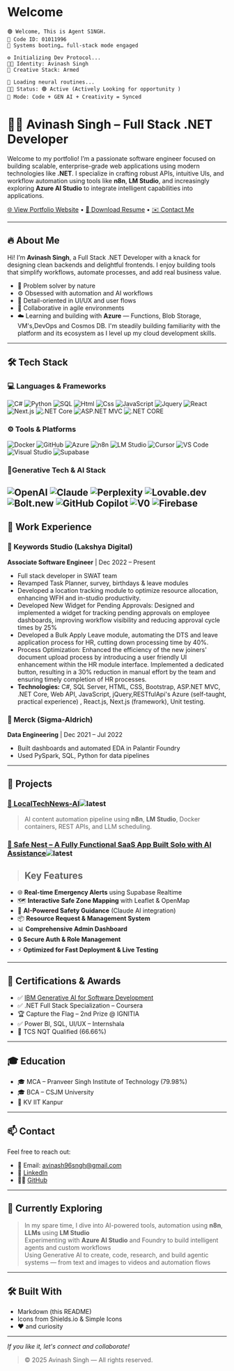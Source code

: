 # Welcome 

```
🟢 Welcome, This is Agent S1NGH.
🔐 Code ID: 01011996
🧠 Systems booting… full-stack mode engaged

⚙️ Initializing Dev Protocol...
👨‍💻 Identity: Avinash Singh
🎨 Creative Stack: Armed

🧬 Loading neural routines...
🧑‍💻 Status: 🟢 Active (Actively Looking for opportunity )
🚀 Mode: Code + GEN AI + Creativity = Synced
```

# 👨‍💻 Avinash Singh – Full Stack .NET Developer

Welcome to my portfolio! I’m a passionate software engineer focused on building scalable, enterprise-grade web applications using modern technologies like **.NET**. I specialize in crafting robust APIs, intuitive UIs, and workflow automation using tools like **n8n**, **LM Studio**, and increasingly exploring **Azure AI Studio** to integrate intelligent capabilities into applications.


[🌐 View Portfolio Website](https://underdevelopment) • [📄 Download Resume](https://github.com/user-attachments/files/20639351/Avinash_Singh_Resume.pdf) • [✉️ Contact Me](mailto:avinash96sngh@gmail.com)

---



## 🔥 About Me

Hi! I’m **Avinash Singh**, a Full Stack .NET Developer with a knack for designing clean backends and delightful frontends. I enjoy building tools that simplify workflows, automate processes, and add real business value.

- 🧠 Problem solver by nature
- ⚙️ Obsessed with automation and AI workflows
- 🎨 Detail-oriented in UI/UX and user flows
- 🤝 Collaborative in agile environments
- ☁️ Learning and building with **Azure** —  Functions, Blob Storage, VM's,DevOps and Cosmos DB. I'm steadily building familiarity with the platform and its ecosystem as I level up my cloud development skills.

---

## 🛠 Tech Stack

### 💻 Languages & Frameworks
![C#](https://img.shields.io/badge/C%23-%23239120?style=flat&logo=c-sharp&logoColor=white)
![Python](https://img.shields.io/badge/Python-%2314354C?style=flat&logo=python&logoColor=white)
![SQL](https://img.shields.io/badge/SQL-%2300f?style=flat&logo=mysql&logoColor=white)
![Html](https://img.shields.io/badge/Html-%42f5d4?style=flat&logo=Html5&logoColor=white)
![Css](https://img.shields.io/badge/Css-%c542f5?style=flat&logo=CSS&logoColor=white)
![JavaScript](https://img.shields.io/badge/JavaScript-%23F7DF1E?style=flat&logo=javascript&logoColor=black)
![Jquery](https://img.shields.io/badge/Jquery-%23F7DF1E?style=flat&logo=Jquery&logoColor=black)
![React](https://img.shields.io/badge/React-%2361DAFB?style=flat&logo=react&logoColor=black)
![Next.js](https://img.shields.io/badge/Next.js-000000?style=flat&logo=next.js&logoColor=white)
![.NET Core](https://img.shields.io/badge/.NET-%23512BD4?style=flat&logo=dotnet&logoColor=white)
![ASP.NET MVC](https://img.shields.io/badge/ASP.NET_MVC-%234B0082?style=flat)
![.NET CORE](https://img.shields.io/badge/.NETCORE-%234B0082?style=flat)

### ⚙️ Tools & Platforms
![Docker](https://img.shields.io/badge/Docker-%232496ED?style=flat&logo=docker&logoColor=white)
![GitHub](https://img.shields.io/badge/GitHub-%23181717?style=flat&logo=github)
![Azure](https://img.shields.io/badge/Microsoft_Azure-%230072C6?style=flat&logo=Azure&logoColor=white)
![n8n](https://img.shields.io/badge/n8n-Automation-orange?style=flat&logo=n8n)
![LM Studio](https://img.shields.io/badge/LM_Studio-Local_LLMs-blue?style=flat&logo=lmstudio)
![Cursor](https://img.shields.io/badge/Cursor-F2C811?style=flat&logo=cursor)
![VS Code](https://img.shields.io/badge/VS_Code-%23007ACC?style=flat&logo=vscode)
![Visual Studio](https://img.shields.io/badge/Visual_Studio-5C2D91?style=flat&logo=visualstudio&logoColor=white)
![Supabase](https://img.shields.io/badge/Supabase-5C2D91?style=flat&logo=supabase&logoColor=white)

### 🤖Generative Tech & AI Stack
![OpenAI](https://img.shields.io/badge/OpenAI-412991?style=flat&logo=openai&logoColor=white)
![Claude](https://img.shields.io/badge/Claude-black?style=flat&logo=Claude)
![Perplexity](https://img.shields.io/badge/Perplexity-research-blue?style=flat&logo=Perplexity)
![Lovable.dev](https://img.shields.io/badge/lovable.dev-orange?style=flat&logo=Lovable.dev)
![Bolt.new](https://img.shields.io/badge/Bolt.new-purple?style=flat&color=7D3C98&logo=bolt)
![GitHub Copilot](https://img.shields.io/badge/GitHub_Copilot-181717?style=flat&logo=github&logoColor=white)
![V0](https://img.shields.io/badge/UI_to_Code-black?style=flat&logo=V0)
![Firebase](https://img.shields.io/badge/Firebase_Studio-yellow?style=flat&logo=firebase)
---

## 💼 Work Experience

### 📍 Keywords Studio (Lakshya Digital)
**Associate Software Engineer** | Dec 2022 – Present  
- Full stack developer in SWAT team
- Revamped Task Planner, survey, birthdays & leave modules
- Developed a location tracking module to optimize resource allocation, enhancing WFH and in-studio productivity.
- Developed New Widget for Pending Approvals: Designed and implemented a widget for tracking pending approvals 
  on employee dashboards, improving workflow visibility and reducing approval cycle times by 25% 
- Developed a Bulk Apply Leave module, automating the DTS and leave application process for HR, cutting down 
  processing time by 40%. 
- Process Optimization: Enhanced the efficiency of the new joiners' document upload process by introducing a user
  friendly UI enhancement within the HR module interface. Implemented a dedicated button, resulting in a 30% 
  reduction in manual effort by the team and ensuring timely completion of HR processes. 
- **Technologies:** C#, SQL Server, HTML, CSS, Bootstrap, ASP.NET MVC, .NET Core, Web API, JavaScript, jQuery,RESTfulApi's 
    Azure (self-taught, practical experience) , React.js, Next.js (framework), Unit testing. 

### 📍 Merck (Sigma-Aldrich)
**Data Engineering** | Dec 2021 – Jul 2022  
- Built dashboards and automated EDA in Palantir Foundry
- Used PySpark, SQL, Python for data pipelines

---

## 🚀 Projects

### [🔗 LocalTechNews-AI](https://github.com/AvinashSingh1996/LocalTechNews-AI)![latest](https://img.shields.io/badge/latest-412991?style=flat&logoColor=white)
> AI content automation pipeline using **n8n**, **LM Studio**, Docker containers, REST APIs, and LLM scheduling.

### [🔗  Safe Nest – A Fully Functional SaaS App Built Solo with AI Assistance](https://safe-nest-01.netlify.app/)![latest](https://img.shields.io/badge/latest-412991?style=flat&logoColor=green)
> ## Key Features

- 🌐 **Real-time Emergency Alerts** using Supabase Realtime
- 🗺️ **Interactive Safe Zone Mapping** with Leaflet & OpenMap
- 🤖 **AI-Powered Safety Guidance** (Claude AI integration)
- 📦 **Resource Request & Management System**
- 📊 **Comprehensive Admin Dashboard**
- 🔒 **Secure Auth & Role Management**
- ⚡ **Optimized for Fast Deployment & Live Testing**
---

## 📜 Certifications & Awards

- ✅ [IBM Generative AI for Software Development](https://www.coursera.org/account/accomplishments/verify/A7HLA7ZMQAPX)
- ✅ .NET Full Stack Specialization – Coursera
- 🏆 Capture the Flag – 2nd Prize @ IGNITIA
- ✅ Power BI, SQL, UI/UX – Internshala
- 🏅 TCS NQT Qualified (66.66%)

---

## 🎓 Education

- 🎓 MCA – Pranveer Singh Institute of Technology (79.98%)
- 🎓 BCA – CSJM University
- 🏫 KV IIT Kanpur

---

## 📫 Contact

Feel free to reach out:

- 📧 Email: [avinash96sngh@gmail.com](mailto:avinash96sngh@gmail.com)
- 💼 [LinkedIn](https://www.linkedin.com/in/avinash-singh-002b0a12a)
- 🧑‍💻 [GitHub](https://github.com/AvinashSingh1996)

---

## 🧠 Currently Exploring

> In my spare time, I dive into AI-powered tools, automation using **n8n**, **LLMs** using **LM Studio**  
> Experimenting with **Azure AI Studio** and Foundry to build intelligent agents and custom workflows  
> Using Generative AI to create, code, research, and build agentic systems — from text and images to videos and automation flows

---

## 🛠 Built With

- Markdown (this README)
- Icons from Shields.io & Simple Icons
- ❤️ and curiosity

---
_If you like it, let's connect and collaborate!_
> © 2025 Avinash Singh — All rights reserved.

